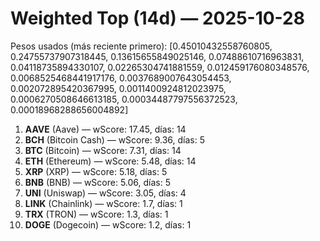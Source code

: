 # Weighted Top (14d) — 2025-10-28
Pesos usados (más reciente primero): [0.45010432558760805, 0.24755737907318445, 0.13615655849025146, 0.07488610716963831, 0.04118735894330107, 0.02265304741881559, 0.012459176080348576, 0.0068525468441917176, 0.0037689007643054453, 0.002072895420367995, 0.0011400924812023975, 0.0006270508646613185, 0.00034487797556372523, 0.00018968288656004892]
1. **AAVE** (Aave) — wScore: 17.45, días: 14
2. **BCH** (Bitcoin Cash) — wScore: 9.36, días: 5
3. **BTC** (Bitcoin) — wScore: 7.31, días: 14
4. **ETH** (Ethereum) — wScore: 5.48, días: 14
5. **XRP** (XRP) — wScore: 5.18, días: 5
6. **BNB** (BNB) — wScore: 5.06, días: 5
7. **UNI** (Uniswap) — wScore: 3.05, días: 4
8. **LINK** (Chainlink) — wScore: 1.7, días: 1
9. **TRX** (TRON) — wScore: 1.3, días: 1
10. **DOGE** (Dogecoin) — wScore: 1.2, días: 1